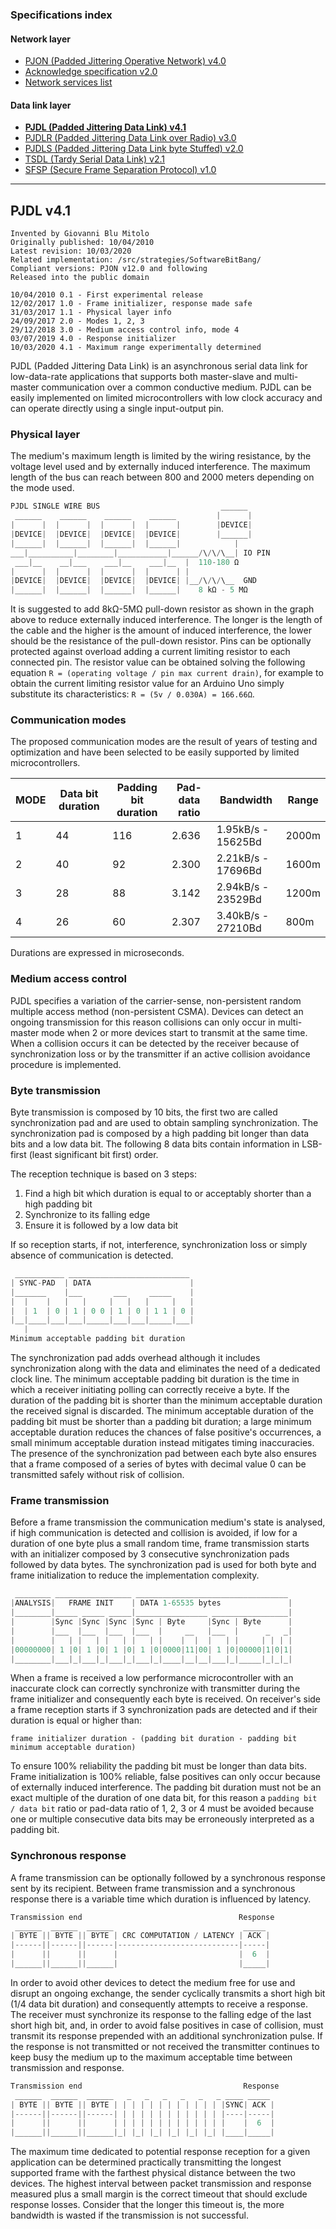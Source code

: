 
### Specifications index

#### Network layer
- [PJON (Padded Jittering Operative Network) v4.0](/specification/PJON-protocol-specification-v4.0.md)
- [Acknowledge specification v2.0](/specification/PJON-protocol-acknowledge-specification-v2.0.md)
- [Network services list](/specification/PJON-network-services-list.md)
#### Data link layer
- **[PJDL (Padded Jittering Data Link) v4.1](/src/strategies/SoftwareBitBang/specification/PJDL-specification-v4.1.md)**
- [PJDLR (Padded Jittering Data Link over Radio) v3.0](/src/strategies/OverSampling/specification/PJDLR-specification-v3.0.md)
- [PJDLS (Padded Jittering Data Link byte Stuffed) v2.0](/src/strategies/AnalogSampling/specification/PJDLS-specification-v2.0.md)
- [TSDL (Tardy Serial Data Link) v2.1](/src/strategies/ThroughSerial/specification/TSDL-specification-v2.1.md)
- [SFSP (Secure Frame Separation Protocol) v1.0](/specification/SFSP-frame-separation-specification-v1.0.md)

---

## PJDL v4.1
```
Invented by Giovanni Blu Mitolo
Originally published: 10/04/2010
Latest revision: 10/03/2020
Related implementation: /src/strategies/SoftwareBitBang/
Compliant versions: PJON v12.0 and following
Released into the public domain

10/04/2010 0.1 - First experimental release
12/02/2017 1.0 - Frame initializer, response made safe
31/03/2017 1.1 - Physical layer info
24/09/2017 2.0 - Modes 1, 2, 3
29/12/2018 3.0 - Medium access control info, mode 4
03/07/2019 4.0 - Response initializer
10/03/2020 4.1 - Maximum range experimentally determined
```
PJDL (Padded Jittering Data Link) is an asynchronous serial data link for low-data-rate applications that supports both master-slave and multi-master communication over a common conductive medium. PJDL can be easily implemented on limited microcontrollers with low clock accuracy and can operate directly using a single input-output pin.

### Physical layer
The medium's maximum length is limited by the wiring resistance, by the voltage level used and by externally induced interference. The maximum length of the bus can reach between 800 and 2000 meters depending on the mode used.
```cpp
PJDL SINGLE WIRE BUS                           ______
 ______    ______    ______    ______         |      |
|      |  |      |  |      |  |      |        |DEVICE|
|DEVICE|  |DEVICE|  |DEVICE|  |DEVICE|        |______|
|______|  |______|  |______|  |______|            |
___|__________|________|___________|______/\/\/\__| IO PIN
 ___|__    __|___    ___|__    ___|__  |  110-180 Ω
|      |  |      |  |      |  |      | |  
|DEVICE|  |DEVICE|  |DEVICE|  |DEVICE| |__/\/\/\__  GND
|______|  |______|  |______|  |______|    8 kΩ - 5 MΩ    
```
It is suggested to add 8kΩ-5MΩ pull-down resistor as shown in the graph above to reduce externally induced interference. The longer is the length of the cable and the higher is the amount of induced interference, the lower should be the resistance of the pull-down resistor. Pins can be optionally protected against overload adding a current limiting resistor to each connected pin. The resistor value can be obtained solving the following equation `R = (operating voltage / pin max current drain)`, for example to obtain the current limiting resistor value for an Arduino Uno simply substitute its characteristics: `R = (5v / 0.030A) = 166.66Ω`.

### Communication modes
The proposed communication modes are the result of years of testing and optimization and have been selected to be easily supported by limited microcontrollers.  

| MODE | Data bit duration | Padding bit duration | Pad-data ratio  | Bandwidth          | Range |
| ---- | ----------------- | -------------------- | --------------- | ------------------ | ----- |
| 1    | 44                | 116                  | 2.636           | 1.95kB/s - 15625Bd | 2000m |
| 2    | 40                | 92                   | 2.300           | 2.21kB/s - 17696Bd | 1600m |
| 3    | 28                | 88                   | 3.142           | 2.94kB/s - 23529Bd | 1200m |
| 4    | 26                | 60                   | 2.307           | 3.40kB/s - 27210Bd |  800m |

Durations are expressed in microseconds.

### Medium access control
PJDL specifies a variation of the carrier-sense, non-persistent random multiple access method (non-persistent CSMA). Devices can detect an ongoing transmission for this reason collisions can only occur in multi-master mode when 2 or more devices start to transmit at the same time. When a collision occurs it can be detected by the receiver because of synchronization loss or by the transmitter if an active collision avoidance procedure is implemented.

### Byte transmission
Byte transmission is composed by 10 bits, the first two are called synchronization pad and are used to obtain sampling synchronization. The synchronization pad is composed by a high padding bit longer than data bits and a low data bit. The following 8 data bits contain information in LSB-first (least significant bit first) order.

The reception technique is based on 3 steps:
1. Find a high bit which duration is equal to or acceptably shorter than a high padding bit
2. Synchronize to its falling edge
3. Ensure it is followed by a low data bit

If so reception starts, if not, interference, synchronization loss or simply absence of communication is detected.

```cpp  
 ___________ ___________________________
| SYNC-PAD  | DATA                      |
|_______    |___       ___     _____    |
|  |    |   |   |     |   |   |     |   |
|  | 1  | 0 | 1 | 0 0 | 1 | 0 | 1 1 | 0 |
|__|____|___|___|_____|___|___|_____|___|
   |
Minimum acceptable padding bit duration
```
The synchronization pad adds overhead although it includes synchronization along with the data and eliminates the need of a dedicated clock line. The minimum acceptable padding bit duration is the time in which a receiver initiating polling can correctly receive a byte. If the duration of the padding bit is shorter than the minimum acceptable duration the received signal is discarded. The minimum acceptable duration of the padding bit must be shorter than a padding bit duration; a large minimum acceptable duration reduces the chances of false positive's occurrences, a small minimum acceptable duration instead mitigates timing inaccuracies. The presence of the synchronization pad between each byte also ensures that a frame composed of a series of bytes with decimal value 0 can be transmitted safely without risk of collision.

### Frame transmission
Before a frame transmission the communication medium's state is analysed, if high communication is detected and collision is avoided, if low for a duration of one byte plus a small random time, frame transmission starts with an initializer composed by 3 consecutive synchronization pads followed by data bytes. The synchronization pad is used for both byte and frame initialization to reduce the implementation complexity.  
```cpp  
 ________ _________________ __________________________________
|ANALYSIS|   FRAME INIT    | DATA 1-65535 bytes               |
|________|_____ _____ _____|________________ _________________|
|        |Sync |Sync |Sync |Sync | Byte     |Sync | Byte      |
|        |___  |___  |___  |___  |     __   |___  |      _   _|
|        |   | |   | |   | |   | |    |  |  |   | |     | | | |
|00000000| 1 |0| 1 |0| 1 |0| 1 |0|0000|11|00| 1 |0|00000|1|0|1|
|________|___|_|___|_|___|_|___|_|____|__|__|___|_|_____|_|_|_|
```
When a frame is received a low performance microcontroller with an inaccurate clock can correctly synchronize with transmitter during the frame initializer and consequently each byte is received. On receiver's side a frame reception starts if 3 synchronization pads are detected and if their duration is equal or higher than:

`frame initializer duration - (padding bit duration - padding bit minimum acceptable duration)`

To ensure 100% reliability the padding bit must be longer than data bits. Frame initialization is 100% reliable, false positives can only occur because of externally induced interference. The padding bit duration must not be an exact multiple of the duration of one data bit, for this reason a `padding bit / data bit` ratio or pad-data ratio of 1, 2, 3 or 4 must be avoided because one or multiple consecutive data bits may be erroneously interpreted as a padding bit.

### Synchronous response
A frame transmission can be optionally followed by a synchronous response sent by its recipient. Between frame transmission and a synchronous response there is a variable time which duration is influenced by latency.
```cpp  
Transmission end                                   Response
 ______  ______  ______                             _____
| BYTE || BYTE || BYTE | CRC COMPUTATION / LATENCY | ACK |
|------||------||------|---------------------------|-----|
|      ||      ||      |                           |  6  |
|______||______||______|                           |_____|
```  
In order to avoid other devices to detect the medium free for use and disrupt an ongoing exchange, the sender cyclically transmits a short high bit (1/4 data bit duration) and consequently attempts to receive a response. The receiver must synchronize its response to the falling edge of the last short high bit, and, in order to avoid false positives in case of collision, must transmit its response prepended with an additional synchronization pulse. If the response is not transmitted or not received the transmitter continues to keep busy the medium up to the maximum acceptable time between transmission and response.
```cpp  
Transmission end                                    Response
 ______  ______  ______   _   _   _   _   _   _ ____ _____  
| BYTE || BYTE || BYTE | | | | | | | | | | | | |SYNC| ACK |
|------||------||------| | | | | | | | | | | | |----|-----|
|      ||      ||      | | | | | | | | | | | | |    |  6  |
|______||______||______|_| |_| |_| |_| |_| |_| |____|_____|
```
The maximum time dedicated to potential response reception for a given application can be determined practically transmitting the longest supported frame with the farthest physical distance between the two devices. The highest interval between packet transmission and response measured plus a small margin is the correct timeout that should exclude response losses. Consider that the longer this timeout is, the more bandwidth is wasted if the transmission is not successful.
